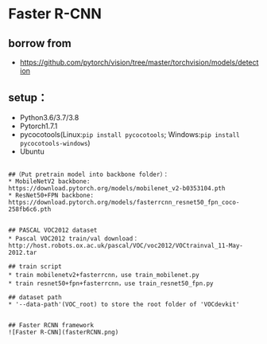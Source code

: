 # Faster R-CNN

## borrow from
* https://github.com/pytorch/vision/tree/master/torchvision/models/detection

## setup：
* Python3.6/3.7/3.8
* Pytorch1.7.1
* pycocotools(Linux:```pip install pycocotools```; Windows:```pip install pycocotools-windows```)
* Ubuntu


```

##（Put pretrain model into backbone folder）：
* MobileNetV2 backbone: https://download.pytorch.org/models/mobilenet_v2-b0353104.pth
* ResNet50+FPN backbone: https://download.pytorch.org/models/fasterrcnn_resnet50_fpn_coco-258fb6c6.pth
 
 
## PASCAL VOC2012 dataset 
* Pascal VOC2012 train/val download：http://host.robots.ox.ac.uk/pascal/VOC/voc2012/VOCtrainval_11-May-2012.tar

## train script
* train mobilenetv2+fasterrcnn，use train_mobilenet.py
* train resnet50+fpn+fasterrcnn，use train_resnet50_fpn.py

## dataset path
* '--data-path'(VOC_root) to store the root folder of 'VOCdevkit' 


## Faster RCNN framework
![Faster R-CNN](fasterRCNN.png) 
